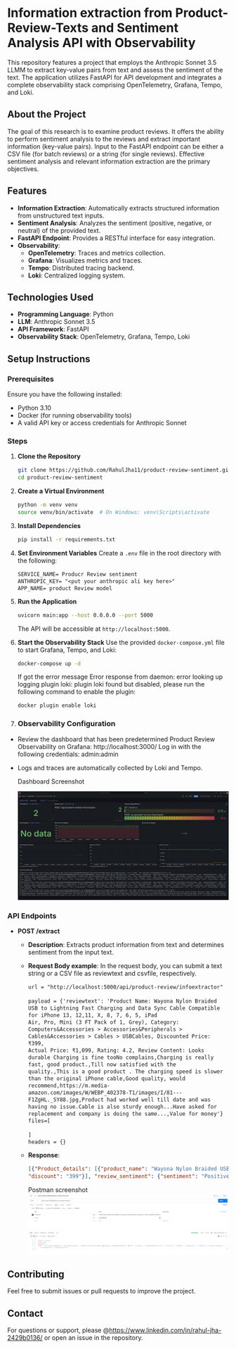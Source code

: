 # Information extraction from Product-Review-Texts and Sentiment Analysis API with Observability

This repository features a project that employs the Anthropic Sonnet 3.5 LLMM to extract key-value pairs from text and assess the sentiment of the text. The application utilizes FastAPI for API development and integrates a complete observability stack comprising OpenTelemetry, Grafana, Tempo, and Loki.

## About the Project

The goal of this research is to examine product reviews. It offers the ability to perform sentiment analysis to the reviews and extract important information (key-value pairs). Input to the FastAPI endpoint can be either a CSV file (for batch reviews) or a string (for single reviews). Effective sentiment analysis and relevant information extraction are the primary objectives.

## Features

- **Information Extraction**: Automatically extracts structured information from unstructured text inputs.
- **Sentiment Analysis**: Analyzes the sentiment (positive, negative, or neutral) of the provided text.
- **FastAPI Endpoint**: Provides a RESTful interface for easy integration.
- **Observability**:
  - **OpenTelemetry**: Traces and metrics collection.
  - **Grafana**: Visualizes metrics and traces.
  - **Tempo**: Distributed tracing backend.
  - **Loki**: Centralized logging system.

## Technologies Used

- **Programming Language**: Python
- **LLM**: Anthropic Sonnet 3.5
- **API Framework**: FastAPI
- **Observability Stack**: OpenTelemetry, Grafana, Tempo, Loki

## Setup Instructions

### Prerequisites

Ensure you have the following installed:

- Python 3.10
- Docker (for running observability tools)
- A valid API key or access credentials for Anthropic Sonnet

### Steps

1. **Clone the Repository**

   ```bash
   git clone https://github.com/RahulJha11/product-review-sentiment.git
   cd product-review-sentiment
   ```

2. **Create a Virtual Environment**

   ```bash
   python -m venv venv
   source venv/bin/activate  # On Windows: venv\Scripts\activate
   ```

3. **Install Dependencies**

   ```bash
   pip install -r requirements.txt
   ```

4. **Set Environment Variables**
   Create a `.env` file in the root directory with the following:

   ```env
   SERVICE_NAME= Producr Review sentiment
   ANTHROPIC_KEY= "<put your anthropic ali key here>"
   APP_NAME= product Review model
   ```

5. **Run the Application**

   ```bash
   uvicorn main:app --host 0.0.0.0 --port 5000
   ```

   The API will be accessible at `http://localhost:5000`.

6. **Start the Observability Stack**
   Use the provided `docker-compose.yml` file to start Grafana, Tempo, and Loki:

   ```bash
   docker-compose up -d
   ```
   If got the error message Error response from daemon: error looking up logging plugin loki: plugin loki found but disabled, please run the following command to enable the    plugin:

   ```bash
   docker plugin enable loki
   ```

7. ### Observability Configuration

- Review the dashboard that has been predetermined Product Review Observability on Grafana: http://localhost:3000/ Log in with the following credentials: admin:admin
- Logs and traces are automatically collected by Loki and Tempo.
  

    Dashboard Screenshot

   ![Alt text](data/screenshot.png)

### API Endpoints

- **POST /extract**
  - **Description**: Extracts product information from text and determines sentiment from the input text.
  - **Request Body example**: In the request body, you can submit a text string or a CSV file as reviewtext and csvfile, respectively.
    ```
    url = "http://localhost:5000/api/product-review/infoextractor"

    payload = {'reviewtext': 'Product Name: Wayona Nylon Braided USB to Lightning Fast Charging and Data Sync Cable Compatible for iPhone 13, 12,11, X, 8, 7, 6, 5, iPad     
    Air, Pro, Mini (3 FT Pack of 1, Grey), Category: Computers&Accessories > Accessories&Peripherals > Cables&Accessories > Cables > USBCables, Discounted Price: ₹399, 
    Actual Price: ₹1,099, Rating: 4.2, Review Content: Looks durable Charging is fine tooNo complains,Charging is really fast, good product.,Till now satisfied with the 
    quality.,This is a good product . The charging speed is slower than the original iPhone cable,Good quality, would recommend,https://m.media- 
    amazon.com/images/W/WEBP_402378-T1/images/I/81---F1ZgHL._SY88.jpg,Product had worked well till date and was having no issue.Cable is also sturdy enough...Have asked for 
    replacement and company is doing the same...,Value for money'}
    files=[
    
    ]
    headers = {}
    ```
  - **Response**:
    ```json
    [{"Product_details": [{"product_name": "Wayona Nylon Braided USB to Lightning Fast Charging and Data Sync Cable", "tpye": "Computers&Accessories", "price": "1099",   
    "discount": "399"}], "review_sentiment": {"sentiment": "Positive"}}]
    ```

    Postman screenshot
    ![Alt text](data/postman_screenshot.png)



## Contributing

Feel free to submit issues or pull requests to improve the project.


## Contact

For questions or support, please @https://www.linkedin.com/in/rahul-jha-2429b0136/ or open an issue in the repository.

